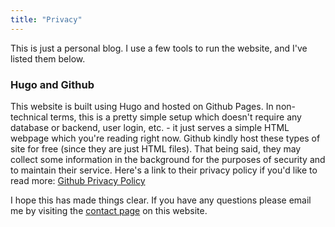 ```yaml
---
title: "Privacy"
---
```


This is just a personal blog. I use a few tools to run the website, and I've listed them below.

### Hugo and Github

This website is built using Hugo and hosted on Github Pages. In non-technical terms, this is a pretty simple setup which doesn't require any database or backend, user login, etc. - it just serves a simple HTML webpage which you're reading right now. Github kindly host these types of site for free (since they are just HTML files). That being said, they may collect some information in the background for the purposes of security and to maintain their service. Here's a link to their privacy policy if you'd like to read more: [Github Privacy Policy](https://docs.github.com/en/site-policy/privacy-policies/github-privacy-statement)

I hope this has made things clear. If you have any questions please email me by visiting the [contact page](https://murfitt.net/contact) on this website.